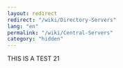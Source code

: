 ```yaml
---
layout: redirect
redirect: "/wiki/Directory-Servers"
lang: "en"
permalink: "/wiki/Central-Servers"
category: "hidden"
---
```

THIS IS A TEST 21
